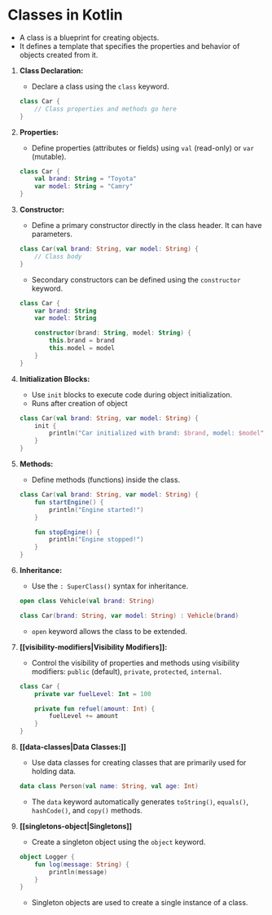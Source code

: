 # Classes in Kotlin
- A class is a blueprint for creating objects. 
- It defines a template that specifies the properties and behavior of objects created from it.

1. **Class Declaration:**
   - Declare a class using the `class` keyword.

    ```kotlin
    class Car {
        // Class properties and methods go here
    }
    ```

2. **Properties:**
   - Define properties (attributes or fields) using `val` (read-only) or `var` (mutable).

    ```kotlin
    class Car {
        val brand: String = "Toyota"
        var model: String = "Camry"
    }
    ```

3. **Constructor:**
   - Define a primary constructor directly in the class header. It can have parameters.

    ```kotlin
    class Car(val brand: String, var model: String) {
        // Class body
    }
    ```

   - Secondary constructors can be defined using the `constructor` keyword.

    ```kotlin
    class Car {
        var brand: String
        var model: String

        constructor(brand: String, model: String) {
            this.brand = brand
            this.model = model
        }
    }
    ```

4. **Initialization Blocks:**
   - Use `init` blocks to execute code during object initialization.
   - Runs after creation of object

    ```kotlin
    class Car(val brand: String, var model: String) {
        init {
            println("Car initialized with brand: $brand, model: $model")
        }
    }
    ```

5. **Methods:**
   - Define methods (functions) inside the class.

    ```kotlin
    class Car(val brand: String, var model: String) {
        fun startEngine() {
            println("Engine started!")
        }

        fun stopEngine() {
            println("Engine stopped!")
        }
    }
    ```

6. **Inheritance:**
   - Use the `: SuperClass()` syntax for inheritance.

    ```kotlin
    open class Vehicle(val brand: String)

    class Car(brand: String, var model: String) : Vehicle(brand)
    ```

   - `open` keyword allows the class to be extended.

7. **[[visibility-modifiers|Visibility Modifiers]]:**
   - Control the visibility of properties and methods using visibility modifiers: `public` (default), `private`, `protected`, `internal`.

    ```kotlin
    class Car {
        private var fuelLevel: Int = 100

        private fun refuel(amount: Int) {
            fuelLevel += amount
        }
    }
    ```

8. **[[data-classes|Data Classes:]]**
   - Use data classes for creating classes that are primarily used for holding data.

    ```kotlin
    data class Person(val name: String, val age: Int)
    ```

   - The `data` keyword automatically generates `toString()`, `equals()`, `hashCode()`, and `copy()` methods.

9. **[[singletons-object|Singletons]]**
   - Create a singleton object using the `object` keyword.

    ```kotlin
    object Logger {
        fun log(message: String) {
            println(message)
        }
    }
    ```

   - Singleton objects are used to create a single instance of a class.